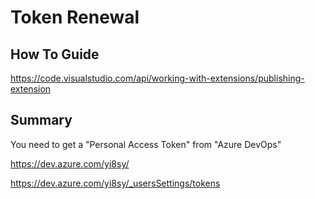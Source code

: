 # Token Renewal

## How To Guide

https://code.visualstudio.com/api/working-with-extensions/publishing-extension

## Summary

You need to get a "Personal Access Token" from "Azure DevOps" 

https://dev.azure.com/yi8sy/

https://dev.azure.com/yi8sy/_usersSettings/tokens
